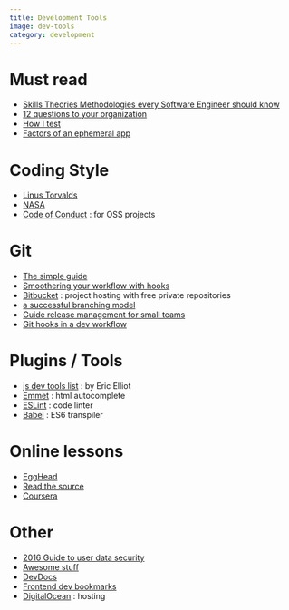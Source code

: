 ```yaml
---
title: Development Tools
image: dev-tools
category: development
---
```

# Must read

- [Skills Theories Methodologies every Software Engineer should know](http://www.codelitt.com/blog/skills-theories-methologies-every-software-engineer-should-know/)
- [12 questions to your organization](http://www.joelonsoftware.com/articles/fog0000000043.html)
- [How I test](https://blog.nelhage.com/2016/12/how-i-test/)
- [Factors of an ephemeral app](https://surfingthe.cloud/factors-of-an-ephemeral-app/)

# Coding Style

- [Linus Torvalds](https://github.com/torvalds/linux/blob/master/Documentation/CodingStyle)
- [NASA](http://pixelscommander.com/wp-content/uploads/2014/12/P10.pdf)
- [Code of Conduct](http://contributor-covenant.org/) : for OSS projects

# Git

- [The simple guide](http://rogerdudler.github.io/git-guide/)
- [Smoothering your workflow with hooks](http://rhumaric.com/2013/07/smoothening-your-workflow-with-git-hooks/)
- [Bitbucket](https://bitbucket.org/) : project hosting with free private repositories
- [a successful branching model](http://nvie.com/posts/a-successful-git-branching-model/)
- [Guide release management for small teams](https://www.toptal.com/devops/guide-release-management-for-small-teams)
- [Git hooks in a dev workflow](https://scotch.io/tutorials/using-git-hooks-in-your-development-workflow)

# Plugins / Tools

- [js dev tools list](https://medium.com/javascript-scene/must-see-javascript-dev-tools-that-put-other-dev-tools-to-shame-aca6d3e3d925) : by Eric Elliot
- [Emmet](http://emmet.io/) : html autocomplete
- [ESLint](http://eslint.org/) : code linter
- [Babel](http://babeljs.io/) : ES6 transpiler

# Online lessons

- [EggHead](https://egghead.io/technologies)
- [Read the source](http://hangouts.readthesource.io/)
- [Coursera](https://www.coursera.org/)

# Other

- [2016 Guide to user data security](https://www.inversoft.com/guides/2016-guide-to-user-data-security)
- [Awesome stuff](https://github.com/sindresorhus/awesome)
- [DevDocs](http://devdocs.io/)
- [Frontend dev bookmarks](https://github.com/dypsilon/frontend-dev-bookmarks)
- [DigitalOcean](https://www.digitalocean.com/) : hosting
